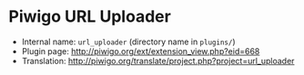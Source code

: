 # Piwigo URL Uploader

* Internal name: `url_uploader` (directory name in `plugins/`)
* Plugin page: http://piwigo.org/ext/extension_view.php?eid=668
* Translation: http://piwigo.org/translate/project.php?project=url_uploader
